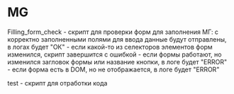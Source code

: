 # MG

Filling_form_check  - скрипт для проверки форм для заполнения МГ:
                      с корректно заполненными полями для ввода данные будут отправлены, в логах будет "ОК"
                      - если какой-то из селекторов элементов форм изменился, скрипт завершится с ошибкой
                      - если формы работают, но изменился загловок формы или название кнопки, в логе будет "ERROR"
                      - если форма есть в DOM, но не отображается, в логе будет "ERROR"
                     
test                - скрипт для отработки кода                     
